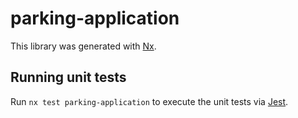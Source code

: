 # parking-application

This library was generated with [Nx](https://nx.dev).

## Running unit tests

Run `nx test parking-application` to execute the unit tests via [Jest](https://jestjs.io).
